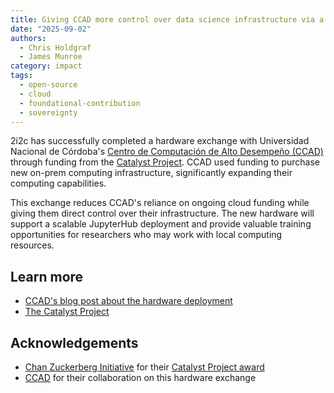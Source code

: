 ```yaml
---
title: Giving CCAD more control over data science infrastructure via a Catalyst Project hardware exchange
date: "2025-09-02"
authors:
  - Chris Holdgraf
  - James Munroe
category: impact
tags:
  - open-source
  - cloud
  - foundational-contribution
  - sovereignty
---
```


2i2c has successfully completed a hardware exchange with Universidad Nacional de Córdoba's [Centro de Computación de Alto Desempeño (CCAD)](https://supercomputo.unc.edu.ar/) through funding from the [Catalyst Project](https://catalystproject.cloud/). CCAD used funding to purchase new on-prem computing infrastructure, significantly expanding their computing capabilities.

This exchange reduces CCAD's reliance on ongoing cloud funding while giving them direct control over their infrastructure. The new hardware will support a scalable JupyterHub deployment and provide valuable training opportunities for researchers who may work with local computing resources.

## Learn more

- [CCAD's blog post about the hardware deployment](https://supercomputo.unc.edu.ar/2025/09/02/colgando-a-boogie/)
- [The Catalyst Project](https://catalystproject.cloud/)

## Acknowledgements

- [Chan Zuckerberg Initiative](https://chanzuckerberg.com/) for their [Catalyst Project award](https://zenodo.org/records/7025288)
- [CCAD](https://supercomputo.unc.edu.ar/) for their collaboration on this hardware exchange